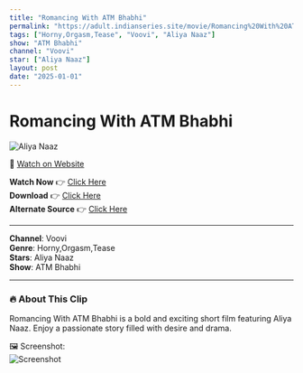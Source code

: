 ```yaml
---
title: "Romancing With ATM Bhabhi"
permalink: "https://adult.indianseries.site/movie/Romancing%20With%20ATM%20Bhabhi"
tags: ["Horny,Orgasm,Tease", "Voovi", "Aliya Naaz"]
show: "ATM Bhabhi"
channel: "Voovi"
star: ["Aliya Naaz"]
layout: post
date: "2025-01-01"
---
```


# Romancing With ATM Bhabhi

![Aliya Naaz](https://shorts.desisins.com/wp-content/uploads/2024/06/Romancing-With-ATM-Bhabhi-Voovi-DesiSins.com_.jpg)

🔗 [Watch on Website](https://adult.indianseries.site/movie/Romancing%20With%20ATM%20Bhabhi)

**Watch Now** 👉 [Click Here](https://adult.indianseries.site/movie/Romancing%20With%20ATM%20Bhabhi)  
**Download** 👉 [Click Here](https://adult.indianseries.site/movie/Romancing%20With%20ATM%20Bhabhi)  
**Alternate Source** 👉 [Click Here](https://adult.indianseries.site/movie/Romancing%20With%20ATM%20Bhabhi)

---

**Channel**: Voovi  
**Genre**: Horny,Orgasm,Tease  
**Stars**: Aliya Naaz  
**Show**: ATM Bhabhi

---

### 🔥 About This Clip

Romancing With ATM Bhabhi is a bold and exciting short film featuring Aliya Naaz. Enjoy a passionate story filled with desire and drama.
 
🖼️ Screenshot:  
![Screenshot](https://shorts.desisins.com/wp-content/uploads/2024/06/Romancing-With-ATM-Bhabhi-Voovi-DesiSins.com_.jpg)
